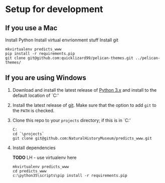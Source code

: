 # Setup for development

## If you use a Mac

Install Python
Install virtual envrionment stuff
Install git

```
mkvirtualenv predicts_www
pip install -r requirements.pip
git clone git@github.com:quicklizard99/pelican-themes.git ../pelican-themes/
```

## If you are using Windows

1. Download and install the latest release of [Python 3.x](https://www.python.org)
and install to the default location of `C:\'

2. Install the latest release of [git](). Make sure that the option to add `git`
to the `PATH` is checked.

3. Clone this repo to your `projects` directory; if this is in `C:\'

    ```
    C:
    cd `\projects`
    git clone git@github.com:NaturalHistoryMuseum/predicts_www.git
    ```

4. Install dependencies

    **TODO** LH - use virtualenv here

    ```
    mkvirtualenv predicts_www
    cd predicts_www
    c:\python35\scripts\pip install -r requirements.pip
    ```
